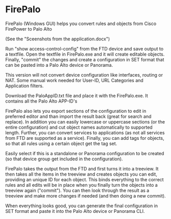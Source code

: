 # FirePalo
FirePalo (Windows GUI) helps you convert rules and objects from Cisco FirePower to Palo Alto

(See the "Sceenshots from the application.docx")

Run "show access-control-config" from the FTD device and save output to a textfile.
Open the textfile in FirePalo.exe and it will create editable objects.
Finally, "commit" the changes and create a configuration in SET format that can be pasted into a Palo Alto device or Panorama.

This version will not convert device configuration like interfaces, routing or NAT.
Some manual work needed for User-ID, URL Categories and Application filters.

Download the PaloAppID.txt file and place it with the FirePalo.exe. It contains all the Palo Alto APP-ID's

FirePalo also lets you export sections of the configuration to edit in preferred editor and than import the result back (great for search and replace).
In addition you can easily lowercase or uppercase sections (or the entire configuration) and cut object names automatically to supported length.
Further, you can convert services to applications (as not all services from FTD are supported as a service).
Finally, you can add tags for objects, so that all rules using a certain object get the tag set.

Easily select if this is a standalone or Panorama configuration to be created (so that device group get included in the configuration).

FirePalo takes the output from the FTD and first turns it into a treeview. It then takes all the items in the treeview and creates objects you can edit, providing an unique ID for each object.
This binds everything to the correct rules and all edits will be in place when you finally turn the objects into a treeview again ("commit").
You can then look through the result as a treeview and make more changes if needed (and then doing a new commit).

When everything looks good, you can generate the final configuration in SET format and paste it into the Palo Alto device or Panorama CLI.
